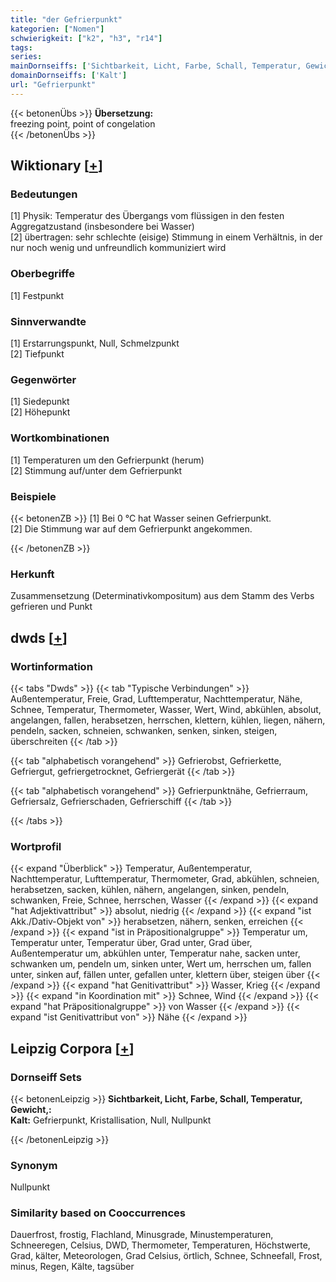 ```yaml
---
title: "der Gefrierpunkt"
kategorien: ["Nomen"]
schwierigkeit: ["k2", "h3", "r14"]
tags:
series:
mainDornseiffs: ['Sichtbarkeit, Licht, Farbe, Schall, Temperatur, Gewicht,']
domainDornseiffs: ['Kalt']
url: "Gefrierpunkt"
---
```


{{< betonenÜbs >}}
**Übersetzung:**  
freezing point, point of congelation  
{{< /betonenÜbs >}}

## Wiktionary [[+](https://de.wiktionary.org/wiki/Gefrierpunkt)]

### Bedeutungen
[1] Physik: Temperatur des Übergangs vom flüssigen in den festen Aggregatzustand (insbesondere bei Wasser)  
[2] übertragen: sehr schlechte (eisige) Stimmung in einem Verhältnis, in der nur noch wenig und unfreundlich kommuniziert wird  

### Oberbegriffe
[1] Festpunkt  

### Sinnverwandte
[1] Erstarrungspunkt, Null, Schmelzpunkt  
[2] Tiefpunkt  

### Gegenwörter
[1] Siedepunkt  
[2] Höhepunkt  

### Wortkombinationen
[1] Temperaturen um den Gefrierpunkt (herum)  
[2] Stimmung auf/unter dem Gefrierpunkt  

### Beispiele
{{< betonenZB >}}
[1] Bei 0 °C hat Wasser seinen Gefrierpunkt.  
[2] Die Stimmung war auf dem Gefrierpunkt angekommen.  

{{< /betonenZB >}}
### Herkunft
Zusammensetzung (Determinativkompositum) aus dem Stamm des Verbs gefrieren und Punkt  



## dwds [[+](https://www.dwds.de/wb/Gefrierpunkt)]

### Wortinformation
{{< tabs "Dwds" >}}
{{< tab "Typische Verbindungen" >}}
Außentemperatur, Freie, Grad, Lufttemperatur, Nachttemperatur, Nähe, Schnee, Temperatur, Thermometer, Wasser, Wert, Wind, abkühlen, absolut, angelangen, fallen, herabsetzen, herrschen, klettern, kühlen, liegen, nähern, pendeln, sacken, schneien, schwanken, senken, sinken, steigen, überschreiten
{{< /tab >}}

{{< tab "alphabetisch vorangehend" >}}
Gefrierobst, Gefrierkette, Gefriergut, gefriergetrocknet, Gefriergerät
{{< /tab >}}

{{< tab "alphabetisch vorangehend" >}}
Gefrierpunktnähe, Gefrierraum, Gefriersalz, Gefrierschaden, Gefrierschiff
{{< /tab >}}

{{< /tabs >}}

### Wortprofil
{{< expand "Überblick" >}} Temperatur, Außentemperatur, Nachttemperatur, Lufttemperatur, Thermometer, Grad, abkühlen, schneien, herabsetzen, sacken, kühlen, nähern, angelangen, sinken, pendeln, schwanken, Freie, Schnee, herrschen, Wasser {{< /expand >}}
{{< expand "hat Adjektivattribut" >}} absolut, niedrig {{< /expand >}}
{{< expand "ist Akk./Dativ-Objekt von" >}} herabsetzen, nähern, senken, erreichen {{< /expand >}}
{{< expand "ist in Präpositionalgruppe" >}} Temperatur um, Temperatur unter, Temperatur über, Grad unter, Grad über, Außentemperatur um, abkühlen unter, Temperatur nahe, sacken unter, schwanken um, pendeln um, sinken unter, Wert um, herrschen um, fallen unter, sinken auf, fällen unter, gefallen unter, klettern über, steigen über {{< /expand >}}
{{< expand "hat Genitivattribut" >}} Wasser, Krieg {{< /expand >}}
{{< expand "in Koordination mit" >}} Schnee, Wind {{< /expand >}}
{{< expand "hat Präpositionalgruppe" >}} von Wasser {{< /expand >}}
{{< expand "ist Genitivattribut von" >}} Nähe {{< /expand >}}

## Leipzig Corpora [[+](https://corpora.uni-leipzig.de/en/res?word=Gefrierpunkt&corpusId=deu_newscrawl-public_2018)]

### Dornseiff Sets
{{< betonenLeipzig >}}
**Sichtbarkeit, Licht, Farbe, Schall, Temperatur, Gewicht,:**  
**Kalt:** Gefrierpunkt, Kristallisation, Null, Nullpunkt  

{{< /betonenLeipzig >}}

### Synonym
Nullpunkt


### Similarity based on Cooccurrences
Dauerfrost, frostig, Flachland, Minusgrade, Minustemperaturen, Schneeregen, Celsius, DWD, Thermometer, Temperaturen, Höchstwerte, Grad, kälter, Meteorologen, Grad Celsius, örtlich, Schnee, Schneefall, Frost, minus, Regen, Kälte, tagsüber


